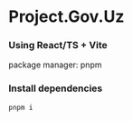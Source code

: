 # Project.Gov.Uz

### Using React/TS + Vite
package manager: pnpm

### Install dependencies

```bash
pnpm i
```
